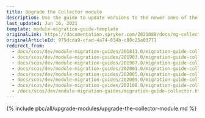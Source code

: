 ```yaml
---
title: Upgrade the Collector module
description: Use the guide to update versions to the newer ones of the Collector module.
last_updated: Jun 16, 2021
template: module-migration-guide-template
originalLink: https://documentation.spryker.com/2021080/docs/mg-collector
originalArticleId: 975dcda9-cfad-4a74-834b-c88c25a83771
redirect_from:
  - docs/scos/dev/module-migration-guides/201811.0/migration-guide-collector.html
  - docs/scos/dev/module-migration-guides/201903.0/migration-guide-collector.html
  - docs/scos/dev/module-migration-guides/201907.0/migration-guide-collector.html
  - docs/scos/dev/module-migration-guides/202001.0/migration-guide-collector.html
  - docs/scos/dev/module-migration-guides/202005.0/migration-guide-collector.html
  - docs/scos/dev/module-migration-guides/202009.0/migration-guide-collector.html
  - docs/scos/dev/module-migration-guides/202108.0/migration-guide-collector.html
  - /docs/scos/dev/module-migration-guides/migration-guide-collector.html
---
```


{% include pbc/all/upgrade-modules/upgrade-the-collector-module.md %} <!-- To edit, see /_includes/pbc/all/upgrade-modules/upgrade-the-collector-module.md -->
